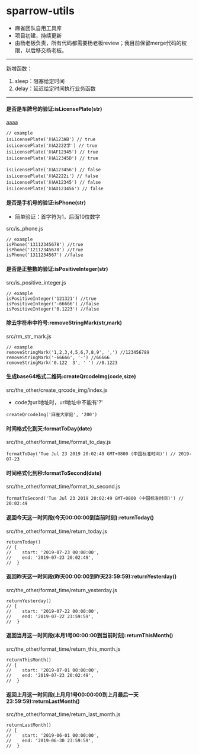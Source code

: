 # sparrow-utils

- 麻雀团队自用工具库
- 项目初建，持续更新
- 由杨老板负责，所有代码都需要杨老板review；我目前保留merge代码的权限，以后移交杨老板。

---

新增函数：

1. sleep：阻塞给定时间
2. delay：延迟给定时间执行业务函数

---

#### 是否是车牌号的验证:isLicensePlate(str)

[aaaa](src/is_license_plate.js)

```
// example
isLicensePlate('川A123AB') // true
isLicensePlate('川A2222学') // true
isLicensePlate('川AF12345') // true
isLicensePlate('川A12345D') // true

isLicensePlate('川A123456') // false
isLicensePlate('川A2222i') // false
isLicensePlate('川AA12345') // false
isLicensePlate('川AD123456') // false
```

#### 是否是手机号的验证:isPhone(str)

- 简单验证：首字符为1，后面10位数字

src/is_phone.js

```
// example
isPhone('13112345678') //true
isPhone('12112345678') //true
isPhone('1311234567') //false
```

#### 是否是正整数的验证:isPositiveInteger(str)

src/is_positive_integer.js

```
// example
isPositiveInteger('121321') //true
isPositiveInteger('-66666') //false
isPositiveInteger('0.1223') //false
```

#### 除去字符串中符号:removeStringMark(str,mark)

src/rm_str_mark.js

```
// example
removeStringMark('1,2,3,4,5,6,7,8,9', ',') //123456789
removeStringMark('-66666', '-') //66666
removeStringMark('0.122  3', ' ') //0.1223
```

#### 生成base64格式二维码:createQrcodeImg(code,size)

src/the_other/create_qrcode_img/index.js

- code为url地址时，url地址中不能有'?'

```
createQrcodeImg('麻雀大家庭', '200')
```

#### 时间格式化到天:formatToDay(date)

src/the_other/format_time/format_to_day.js

```
formatToDay('Tue Jul 23 2019 20:02:49 GMT+0800 (中国标准时间)') // 2019-07-23
```

#### 时间格式化到秒:formatToSecond(date)

src/the_other/format_time/format_to_second.js

```
formatToSecond('Tue Jul 23 2019 20:02:49 GMT+0800 (中国标准时间)') // 20:02:49
```

#### 返回今天这一时间段(今天00:00:00到当前时刻):returnToday()

src/the_other/format_time/return_today.js

```
returnToday() 
// {
//    start: '2019-07-23 00:00:00',
//    end: '2019-07-23 20:02:49',
//  }
```

#### 返回昨天这一时间段(昨天00:00:00到昨天23:59:59):returnYesterday()

src/the_other/format_time/return_yesterday.js

```
returnYesterday() 
// {
//    start: '2019-07-22 00:00:00',
//    end: '2019-07-22 23:59:59',
//  }
```

#### 返回当月这一时间段(本月1号00:00:00到当前时刻):returnThisMonth()

src/the_other/format_time/return_this_month.js

```
returnThisMonth() 
// {
//    start: '2019-07-01 00:00:00',
//    end: '2019-07-23 20:02:49',
//  }
```

#### 返回上月这一时间段(上月月1号00:00:00到上月最后一天23:59:59):returnLastMonth()

src/the_other/format_time/return_last_month.js

```
returnLastMonth() 
// {
//    start: '2019-06-01 00:00:00',
//    end: '2019-06-30 23:59:59',
//  }
```
